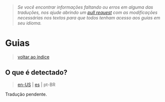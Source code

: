 > *Se você encontrar informações faltando ou erros em alguma das traduções, nos ajude abrindo um [pull request](https://github.com/gbaptista/luminous/pulls) com as modificações necessárias nos textos para que todos tenham acesso aos guias em seu idioma.*

# Guias
> [voltar ao índice](../)

## O que é detectado?

> [en-US](../../../en-US/guides/how-it-works/what-is-detected.md) | [es](../../../es/guides/how-it-works/what-is-detected.md) | pt-BR

Tradução pendente.
